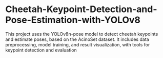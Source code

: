 # Cheetah-Keypoint-Detection-and-Pose-Estimation-with-YOLOv8
This project uses the YOLOv8n-pose model to detect cheetah keypoints and estimate poses, based on the AcinoSet dataset. It includes data preprocessing, model training, and result visualization, with tools for keypoint detection and evaluation
